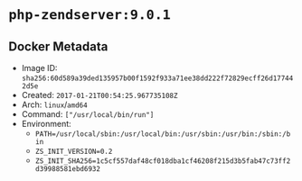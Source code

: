 # `php-zendserver:9.0.1`

## Docker Metadata

- Image ID: `sha256:60d589a39ded135957b00f1592f933a71ee38dd222f72829ecff26d177442d5e`
- Created: `2017-01-21T00:54:25.967735108Z`
- Arch: `linux`/`amd64`
- Command: `["/usr/local/bin/run"]`
- Environment:
  - `PATH=/usr/local/sbin:/usr/local/bin:/usr/sbin:/usr/bin:/sbin:/bin`
  - `ZS_INIT_VERSION=0.2`
  - `ZS_INIT_SHA256=1c5cf557daf48cf018dba1cf46208f215d3b5fab47c73ff2d39988581ebd6932`
